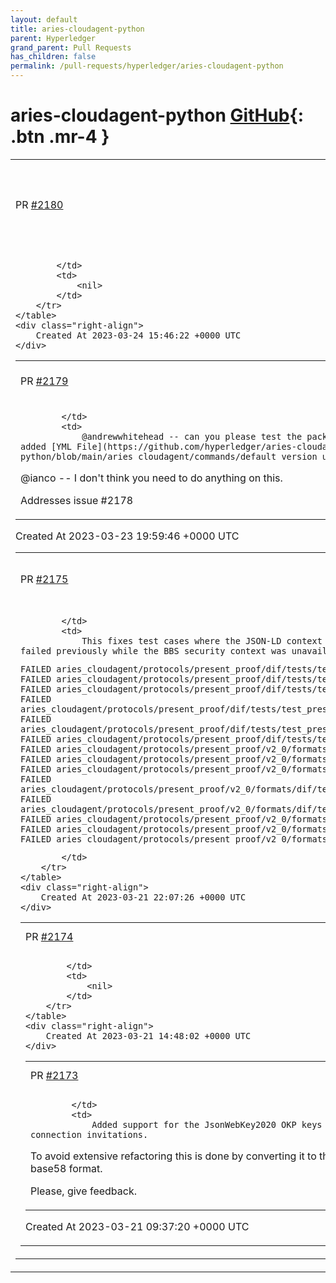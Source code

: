 ```yaml
---
layout: default
title: aries-cloudagent-python
parent: Hyperledger
grand_parent: Pull Requests
has_children: false
permalink: /pull-requests/hyperledger/aries-cloudagent-python
---
```


# aries-cloudagent-python <span class="fs-3 right-align">[GitHub](https://github.com/hyperledger/aries-cloudagent-python){: .btn .mr-4 }</span>


<div>
    <table>
        <tr>
            <td>
                PR <a href="https://github.com/hyperledger/aries-cloudagent-python/pull/2180" class=".btn">#2180</a>
            </td>
            <td>
                <b>
                    Add parameter to force upgrade regardless of version checks
                </b>
            </td>
        </tr>
        <tr>
            <td>
                
            </td>
            <td>
                <nil>
            </td>
        </tr>
    </table>
    <div class="right-align">
        Created At 2023-03-24 15:46:22 +0000 UTC
    </div>
</div>

<div>
    <table>
        <tr>
            <td>
                PR <a href="https://github.com/hyperledger/aries-cloudagent-python/pull/2179" class=".btn">#2179</a>
            </td>
            <td>
                <b>
                    Adds the upgrade command YML file to the PyPi Release
                </b>
            </td>
        </tr>
        <tr>
            <td>
                
            </td>
            <td>
                @andrewwhitehead -- can you please test the packaging of this to verify that the next release that goes to PyPi will include the added [YML File](https://github.com/hyperledger/aries-cloudagent-python/blob/main/aries_cloudagent/commands/default_version_upgrade_config.yml).

@ianco -- I don't think you need to do anything on this.

Addresses issue #2178 
            </td>
        </tr>
    </table>
    <div class="right-align">
        Created At 2023-03-23 19:59:46 +0000 UTC
    </div>
</div>

<div>
    <table>
        <tr>
            <td>
                PR <a href="https://github.com/hyperledger/aries-cloudagent-python/pull/2175" class=".btn">#2175</a>
            </td>
            <td>
                <b>
                    Pass document loader to jsonld.expand
                </b>
            </td>
        </tr>
        <tr>
            <td>
                
            </td>
            <td>
                This fixes test cases where the JSON-LD context was being downloaded erroneously, and probably speeds up the tests. The following tests failed previously while the BBS security context was unavailable.

```FAILED aries_cloudagent/protocols/present_proof/dif/tests/test_pres_exch_handler.py::TestPresExchHandler::test_limit_disclosure_required_check
FAILED aries_cloudagent/protocols/present_proof/dif/tests/test_pres_exch_handler.py::TestPresExchHandler::test_create_vc_record_with_graph_struct
FAILED aries_cloudagent/protocols/present_proof/dif/tests/test_pres_exch_handler.py::TestPresExchHandler::test_derive_cred_missing_credsubjectid
FAILED aries_cloudagent/protocols/present_proof/dif/tests/test_pres_exch_handler.py::TestPresExchHandler::test_derive_cred_credsubjectid
FAILED aries_cloudagent/protocols/present_proof/dif/tests/test_pres_exch_handler.py::TestPresExchHandler::test_derive_nested_cred_missing_credsubjectid_a
FAILED aries_cloudagent/protocols/present_proof/dif/tests/test_pres_exch_handler.py::TestPresExchHandler::test_derive_nested_cred_missing_credsubjectid_b
FAILED aries_cloudagent/protocols/present_proof/dif/tests/test_pres_exch_handler.py::TestPresExchHandler::test_derive_nested_cred_credsubjectid
FAILED aries_cloudagent/protocols/present_proof/v2_0/formats/dif/tests/test_handler.py::TestDIFFormatHandler::test_verify_received_pres_a
FAILED aries_cloudagent/protocols/present_proof/v2_0/formats/dif/tests/test_handler.py::TestDIFFormatHandler::test_verify_received_pres_b
FAILED aries_cloudagent/protocols/present_proof/v2_0/formats/dif/tests/test_handler.py::TestDIFFormatHandler::test_verify_received_pres_c
FAILED aries_cloudagent/protocols/present_proof/v2_0/formats/dif/tests/test_handler.py::TestDIFFormatHandler::test_verify_received_pres_limit_disclosure_fail_a
FAILED aries_cloudagent/protocols/present_proof/v2_0/formats/dif/tests/test_handler.py::TestDIFFormatHandler::test_verify_received_pres_limit_disclosure_fail_b
FAILED aries_cloudagent/protocols/present_proof/v2_0/formats/dif/tests/test_handler.py::TestDIFFormatHandler::test_verify_received_pres_no_match_a
FAILED aries_cloudagent/protocols/present_proof/v2_0/formats/dif/tests/test_handler.py::TestDIFFormatHandler::test_verify_received_pres_no_match_b
FAILED aries_cloudagent/protocols/present_proof/v2_0/formats/dif/tests/test_handler.py::TestDIFFormatHandler::test_verify_received_pres_sequence
```
            </td>
        </tr>
    </table>
    <div class="right-align">
        Created At 2023-03-21 22:07:26 +0000 UTC
    </div>
</div>

<div>
    <table>
        <tr>
            <td>
                PR <a href="https://github.com/hyperledger/aries-cloudagent-python/pull/2174" class=".btn">#2174</a>
            </td>
            <td>
                <b>
                    WIP: Peer DID Method 1
                </b>
            </td>
        </tr>
        <tr>
            <td>
                
            </td>
            <td>
                <nil>
            </td>
        </tr>
    </table>
    <div class="right-align">
        Created At 2023-03-21 14:48:02 +0000 UTC
    </div>
</div>

<div>
    <table>
        <tr>
            <td>
                PR <a href="https://github.com/hyperledger/aries-cloudagent-python/pull/2173" class=".btn">#2173</a>
            </td>
            <td>
                <b>
                    Add support for JsonWebKey2020 for the connection invitations
                </b>
            </td>
        </tr>
        <tr>
            <td>
                
            </td>
            <td>
                Added support for the JsonWebKey2020 OKP keys for connection invitations.
To avoid extensive refactoring this is done by converting it to the supported base58 format.

Please, give feedback.
            </td>
        </tr>
    </table>
    <div class="right-align">
        Created At 2023-03-21 09:37:20 +0000 UTC
    </div>
</div>

